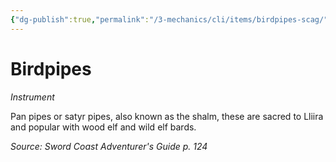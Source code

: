 ```yaml
---
{"dg-publish":true,"permalink":"/3-mechanics/cli/items/birdpipes-scag/","tags":["ttrpg-cli/compendium/src/5e/scag","ttrpg-cli/item/gear/instrument","ttrpg-cli/item/rarity/none"],"noteIcon":""}
---
```


# Birdpipes
*Instrument*  



Pan pipes or satyr pipes, also known as the shalm, these are sacred to Lliira and popular with wood elf and wild elf bards.

*Source: Sword Coast Adventurer's Guide p. 124*